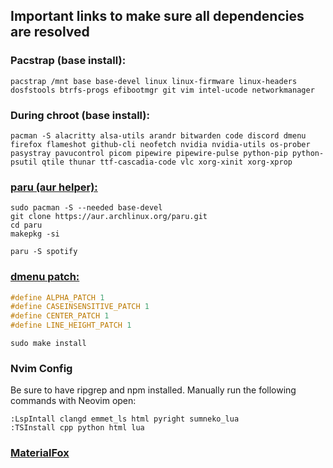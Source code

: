 ## Important links to make sure all dependencies are resolved
### Pacstrap (base install):
```concole
pacstrap /mnt base base-devel linux linux-firmware linux-headers dosfstools btrfs-progs efibootmgr git vim intel-ucode networkmanager
```

### During chroot (base install):
```console
pacman -S alacritty alsa-utils arandr bitwarden code discord dmenu firefox flameshot github-cli neofetch nvidia nvidia-utils os-prober pasystray pavucontrol picom pipewire pipewire-pulse python-pip python-psutil qtile thunar ttf-cascadia-code vlc xorg-xinit xorg-xprop
```
### [paru (aur helper):](https://github.com/morganamilo/paru)
```console
sudo pacman -S --needed base-devel
git clone https://aur.archlinux.org/paru.git
cd paru
makepkg -si
```
```console
paru -S spotify
```
### [dmenu patch:](https://github.com/bakkeby/dmenu-flexipatch)
```.h
#define ALPHA_PATCH 1
#define CASEINSENSITIVE_PATCH 1
#define CENTER_PATCH 1
#define LINE_HEIGHT_PATCH 1
```
```console
sudo make install
```
### Nvim Config
Be sure to have ripgrep and npm installed. Manually run the following commands with Neovim open:
```console
:LspIntall clangd emmet_ls html pyright sumneko_lua
:TSInstall cpp python html lua
```
### [MaterialFox](https://github.com/muckSponge/MaterialFox)
